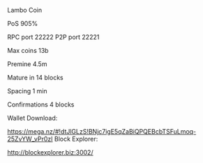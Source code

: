 Lambo Coin

PoS 905%

RPC port 22222 P2P port 22221

Max coins 13b

Premine 4.5m

Mature in 14 blocks

Spacing 1 min

Confirmations 4 blocks

Wallet Download:

https://mega.nz/#!dtJlGLzS!BNjc7igE5qZaBiQPQEBcbTSFuLmoq-25ZvYW_vPr0zI
Block Explorer:

http://blockexplorer.biz:3002/
